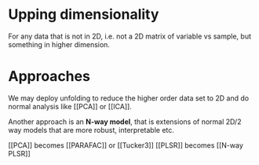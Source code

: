 # Upping dimensionality
For any data that is not in 2D, i.e. not a 2D matrix of variable vs sample, but something in higher dimension.

# Approaches
We may deploy unfolding to reduce the higher order data set to 2D and do normal analysis like [[PCA]] or [[ICA]].

Another approach is an **N-way model**, that is extensions of normal 2D/2 way models that are more robust, interpretable etc.

[[PCA]] becomes [[PARAFAC]] or [[Tucker3]]
[[PLSR]] becomes [[N-way PLSR]]

